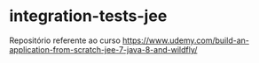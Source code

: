 # integration-tests-jee

Repositório referente ao curso https://www.udemy.com/build-an-application-from-scratch-jee-7-java-8-and-wildfly/
